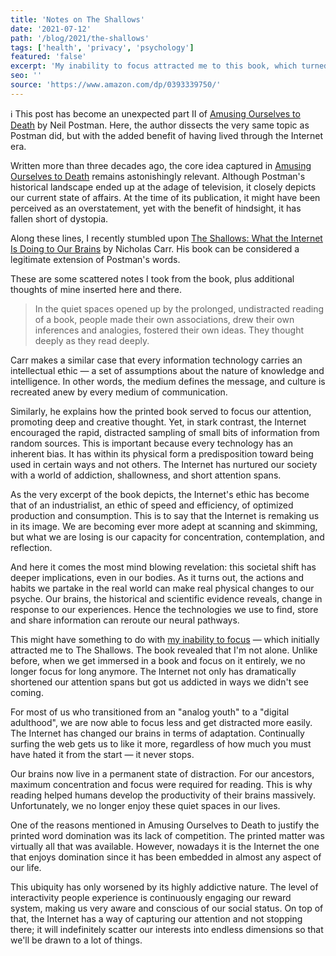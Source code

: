 ```yaml
---
title: 'Notes on The Shallows'
date: '2021-07-12'
path: '/blog/2021/the-shallows'
tags: ['health', 'privacy', 'psychology']
featured: 'false'
excerpt: 'My inability to focus attracted me to this book, which turned out to be a natural extension of Amusing Ourselves to Death. It revealed that, unlike before, when we get immersed in any activity we no longer focus for long anymore.'
seo: ''
source: 'https://www.amazon.com/dp/0393339750/'
---
```


ℹ️ This post has become an unexpected part II of [Amusing Ourselves to Death](/blog/2021/amusing-ourselves-to-death) by Neil Postman. Here, the author dissects the very same topic as Postman did, but with the added benefit of having lived through the Internet era.

Written more than three decades ago, the core idea captured in [Amusing Ourselves to Death](/blog/2021/amusing-ourselves-to-death) remains astonishingly relevant. Although Postman's historical landscape ended up at the adage of television, it closely depicts our current state of affairs. At the time of its publication, it might have been perceived as an overstatement, yet with the benefit of hindsight, it has fallen short of dystopia.

Along these lines, I recently stumbled upon [The Shallows: What the Internet Is Doing to Our Brains](https://www.amazon.com/dp/0393339750/) by Nicholas Carr. His book can be considered a legitimate extension of Postman's words.

These are some scattered notes I took from the book, plus additional thoughts of mine inserted here and there.

> In the quiet spaces opened up by the prolonged, undistracted reading of a book, people made their own associations, drew their own inferences and analogies, fostered their own ideas. They thought deeply as they read deeply.

Carr makes a similar case that every information technology carries an intellectual ethic ― a set of assumptions about the nature of knowledge and intelligence. In other words, the medium defines the message, and culture is recreated anew by every medium of communication.

Similarly, he explains how the printed book served to focus our attention, promoting deep and creative thought. Yet, in stark contrast, the Internet encouraged the rapid, distracted sampling of small bits of information from random sources. This is important because every technology has an inherent bias. It has within its physical form a predisposition toward being used in certain ways and not others. The Internet has nurtured our society with a world of addiction, shallowness, and short attention spans.

As the very excerpt of the book depicts, the Internet's ethic has become that of an industrialist, an ethic of speed and efficiency, of optimized production and consumption. This is to say that the Internet is remaking us in its image. We are becoming ever more adept at scanning and skimming, but what we are losing is our capacity for concentration, contemplation, and reflection.

And here it comes the most mind blowing revelation: this societal shift has deeper implications, even in our bodies. As it turns out, the actions and habits we partake in the real world can make real physical changes to our psyche. Our brains, the historical and scientific evidence reveals, change in response to our experiences. Hence the technologies we use to find, store and share information can reroute our neural pathways.

This might have something to do with [my inability to focus](/blog/2019/attention-deprived) — which initially attracted me to The Shallows. The book revealed that I'm not alone. Unlike before, when we get immersed in a book and focus on it entirely, we no longer focus for long anymore. The Internet not only has dramatically shortened our attention spans but got us addicted in ways we didn't see coming.

For most of us who transitioned from an "analog youth" to a "digital adulthood", we are now able to focus less and get distracted more easily. The Internet has changed our brains in terms of adaptation. Continually surfing the web gets us to like it more, regardless of how much you must have hated it from the start — it never stops.

Our brains now live in a permanent state of distraction. For our ancestors, maximum concentration and focus were required for reading. This is why reading helped humans develop the productivity of their brains massively. Unfortunately, we no longer enjoy these quiet spaces in our lives.

One of the reasons mentioned in Amusing Ourselves to Death to justify the printed word domination was its lack of competition. The printed matter was virtually all that was available. However, nowadays it is the Internet the one that enjoys domination since it has been embedded in almost any aspect of our life.

This ubiquity has only worsened by its highly addictive nature. The level of interactivity people experience is continuously engaging our reward system, making us very aware and conscious of our social status. On top of that, the Internet has a way of capturing our attention and not stopping there; it will indefinitely scatter our interests into endless dimensions so that we'll be drawn to a lot of things.
